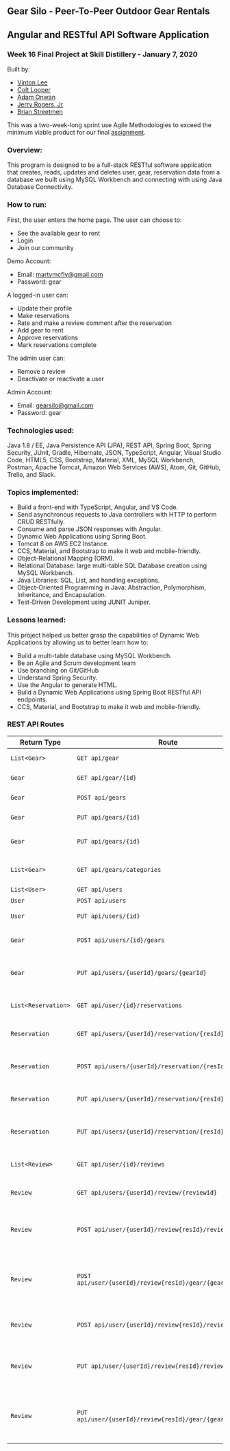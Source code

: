 ## Gear Silo - Peer-To-Peer Outdoor Gear Rentals

## Angular and RESTful API Software Application

### Week 16 Final Project at Skill Distillery - January 7, 2020

Built by:
* [Vinton Lee](https://github.com/vintonl)
* [Colt Looper](https://github.com/calooper)
* [Adam Onwan](https://github.com/AdamOnwan)
* [Jerry Rogers, Jr](https://github.com/jerryrogersjr)
* [Brian Streetmen](https://github.com/Briman-Jag)


This was a two-week-long sprint use Agile Methodologies to exceed the minimum viable product for our final [assignment](https://github.com/calooper/FinalProject/blob/master/Assignment.md).

### Overview:

This program is designed to be a full-stack RESTful software application that creates, reads, updates and deletes user, gear, reservation data from a database we built using MySQL Workbench and connecting with using Java Database Connectivity.

### How to run:

First, the user enters the home page. The user can choose to:
* See the available gear to rent
* Login
* Join our community

Demo Account:
* Email: martymcfly@gmail.com
* Password: gear

A logged-in user can:
* Update their profile
* Make reservations
* Rate and make a review comment after the reservation
* Add gear to rent
* Approve reservations
* Mark reservations complete

The admin user can:
* Remove a review
* Deactivate or reactivate a user

Admin Account:
* Email: gearsilo@gmail.com
* Password: gear

### Technologies used:

Java 1.8 / EE, Java Persistence API (JPA), REST API, Spring Boot, Spring Security, JUnit, Gradle, Hibernate, JSON, TypeScript, Angular, Visual Studio Code, HTML5, CSS, Bootstrap, Material, XML, MySQL Workbench, Postman, Apache Tomcat, Amazon Web Services (AWS), Atom, Git, GitHub, Trello, and Slack.

### Topics implemented:

-   Build a front-end with TypeScript, Angular, and VS Code.
-   Send asynchronous requests to Java controllers with HTTP to perform CRUD RESTfully.
-   Consume and parse JSON responses with Angular.
-   Dynamic Web Applications using Spring Boot.
-   Tomcat 8 on AWS EC2 Instance.
-   CCS, Material, and Bootstrap to make it web and mobile-friendly.
-   Object-Relational Mapping (ORM).
-   Relational Database: large multi-table SQL Database creation using MySQL Workbench.
-   Java Libraries: SQL, List, and handling exceptions.
-   Object-Oriented Programming in Java: Abstraction, Polymorphism, Inheritance, and Encapsulation.
-   Test-Driven Development using JUNIT Juniper.

### Lessons learned:

This project helped us better grasp the capabilities of Dynamic Web Applications by allowing us to better learn how to:
* Build a multi-table database using MySQL Workbench.
* Be an Agile and Scrum development team
* Use branching on Git/GitHub
* Understand Spring Security.
* Use the Angular to generate HTML.
* Build a Dynamic Web Applications using Spring Boot RESTful API endpoints.
* CCS, Material, and Bootstrap to make it web and mobile-friendly.

### REST API Routes

| Return Type         | Route                                                       | Functionality                                                    |
| ------------------- | ----------------------------------------------------------- | ---------------------------------------------------------------- |
| `List<Gear>`        | `GET api/gear`                                              | Get all gear items                                               |
| `Gear`              | `GET api/gear/{id}`                                         | Get one gear by id                                               |
| `Gear`              | `POST api/gears`                                            | Create gear item                                                 |
| `Gear`              | `PUT api/gears/{id}`                                        | Update gear item by id                                           |
| `Gear`              | `PUT api/gears/{id}`                                        | Deactivate gear item by id                                       |
| `List<Gear>`        | `GET api/gears/categories`                                  | Get all category of gear                                         |
| `List<User>`        | `GET api/users`                                             | Get all users                                                    |
| `User`              | `POST api/users`                                            | Create user                                                      |
| `User`              | `PUT api/users/{id}`                                        | Update a user by id                                              |
| `Gear`              | `POST api/users/{id}/gears`                                 | Create beverage for user by id                                   |
| `Gear`              | `PUT api/users/{userId}/gears/{gearId}`                     | Deactivate gear item by user id and gear item id                 |
| `List<Reservation>` | `GET api/user/{id}/reservations`                            | Get all reservations by user id                                  |
| `Reservation`       | `GET api/users/{userId}/reservation/{resId}`                | Get a reservation by user id                                     |
| `Reservation`       | `POST api/users/{userId}/reservation/{resId}`               | Create a reservation by user id and res id                       |
| `Reservation`       | `PUT api/users/{userId}/reservation/{resId}`                | Update a reservation by user id                                  |
| `Reservation`       | `PUT api/users/{userId}/reservation/{resId}`                | Deactivate a reservation by user id and res id                   |
| `List<Review>`      | `GET api/user/{id}/reviews`                                 | Get all reviews by user id                                       |
| `Review`            | `GET api/users/{userId}/review/{reviewId}`                  | Get a review by user id and review id                            |
| `Review`            | `POST api/user/{userId}/review{resId}/review`               | Create a review for user using id from user and review           |
| `Review`            | `POST api/user/{userId}/review{resId}/gear/{gearId}/review` | Create a review for gear using id from user, review, and gear    |
| `Review`            | `POST api/user/{userId}/review{resId}/review`               | Create a review using user and review id                         |
| `Review`            | `PUT api/user/{userId}/review{resId}/review`                | Deactivate a review of user using id from user and review        |
| `Review`            | `PUT api/user/{userId}/review{resId}/gear/{gearId}/review`  | Deactivate a review of gear using id from user, review, and gear |
